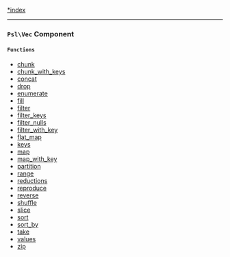 <!--
    This markdown file was generated using `docs/documenter.php`.

    Any edits to it will likely be lost.
-->

[*index](./../README.md)

---

### `Psl\Vec` Component

#### `Functions`

- [chunk](./../../src/Psl/Vec/chunk.php#L21)
- [chunk_with_keys](./../../src/Psl/Vec/chunk_with_keys.php#L23)
- [concat](./../../src/Psl/Vec/concat.php#L17)
- [drop](./../../src/Psl/Vec/drop.php#L22)
- [enumerate](./../../src/Psl/Vec/enumerate.php#L17)
- [fill](./../../src/Psl/Vec/fill.php#L21)
- [filter](./../../src/Psl/Vec/filter.php#L34)
- [filter_keys](./../../src/Psl/Vec/filter_keys.php#L37)
- [filter_nulls](./../../src/Psl/Vec/filter_nulls.php#L20)
- [filter_with_key](./../../src/Psl/Vec/filter_with_key.php#L40)
- [flat_map](./../../src/Psl/Vec/flat_map.php#L18)
- [keys](./../../src/Psl/Vec/keys.php#L20)
- [map](./../../src/Psl/Vec/map.php#L33)
- [map_with_key](./../../src/Psl/Vec/map_with_key.php#L29)
- [partition](./../../src/Psl/Vec/partition.php#L20)
- [range](./../../src/Psl/Vec/range.php#L48)
- [reductions](./../../src/Psl/Vec/reductions.php#L29)
- [reproduce](./../../src/Psl/Vec/reproduce.php#L27)
- [reverse](./../../src/Psl/Vec/reverse.php#L22)
- [shuffle](./../../src/Psl/Vec/shuffle.php#L26)
- [slice](./../../src/Psl/Vec/slice.php#L26)
- [sort](./../../src/Psl/Vec/sort.php#L25)
- [sort_by](./../../src/Psl/Vec/sort_by.php#L28)
- [take](./../../src/Psl/Vec/take.php#L22)
- [values](./../../src/Psl/Vec/values.php#L19)
- [zip](./../../src/Psl/Vec/zip.php#L37)


